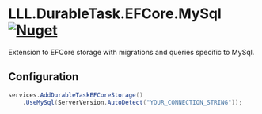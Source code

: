# LLL.DurableTask.EFCore.MySql [![Nuget](https://img.shields.io/nuget/v/LLL.DurableTask.EFCore.MySql)](https://www.nuget.org/packages/LLL.DurableTask.EFCore.MySql/)

Extension to EFCore storage with migrations and queries specific to MySql.

## Configuration

```C#
services.AddDurableTaskEFCoreStorage()
    .UseMySql(ServerVersion.AutoDetect("YOUR_CONNECTION_STRING"));
```
